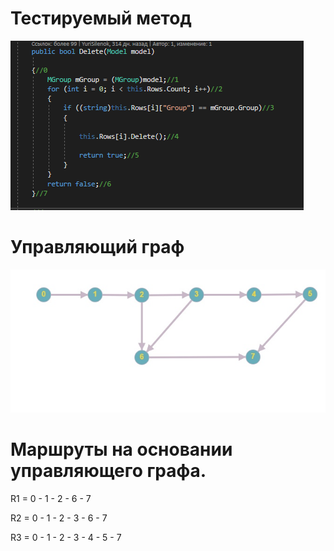 # Тестируемый метод
![alt text](CODE.png "Тестируемый метод")
# Управляющий граф
![alt text](GRAPH.PNG "Управляющий граф")
# Маршруты на основании управляющего графа.

R1 = 0 - 1 - 2 - 6 - 7

R2 = 0 - 1 - 2 - 3 - 6 - 7 

R3 = 0 - 1 - 2 - 3 - 4 - 5 - 7   
